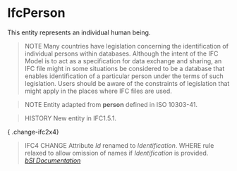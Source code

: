 IfcPerson
=========
This entity represents an individual human being.  
  
> NOTE  Many countries have legislation concerning the identification of
> individual persons within databases. Although the intent of the IFC Model is
> to act as a specification for data exchange and sharing, an IFC file might
> in some situations be considered to be a database that enables
> identification of a particular person under the terms of such legislation.
> Users should be aware of the constraints of legislation that might apply in
> the places where IFC files are used.  
  
> NOTE  Entity adapted from **person** defined in ISO 10303-41.  
  
> HISTORY  New entity in IFC1.5.1.  
  
{ .change-ifc2x4}  
> IFC4 CHANGE  Attribute _Id_ renamed to _Identification_. WHERE rule relaxed
> to allow omission of names if _Identification_ is provided.  
[ _bSI
Documentation_](https://standards.buildingsmart.org/IFC/DEV/IFC4_2/FINAL/HTML/schema/ifcactorresource/lexical/ifcperson.htm)


